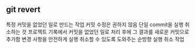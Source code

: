 ## git revert
특정 커밋을 없었던 일로 만드는 작업
커밋 수정은 권하지 않음 
단일 commit을 실행 취소하는 것
프로젝트 기록에서 커밋을 없었던 일로 처리 후에 그 결과를 새로운 커밋으로 추가함
변경 사항을 안전하게 실행 취소할 수 있도록 도와주는 순방향 실행 취소 작업
